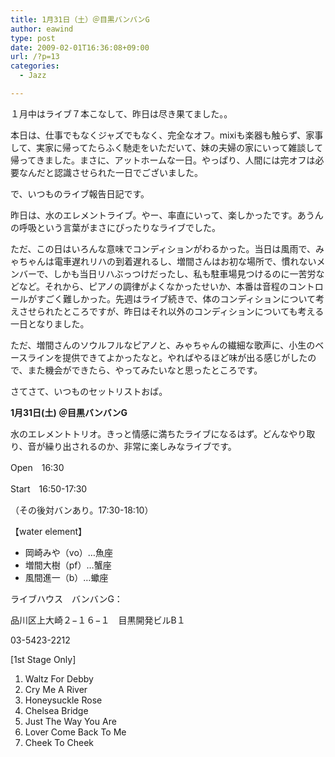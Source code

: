 ```yaml
---
title: 1月31日（土）＠目黒バンバンG
author: eawind
type: post
date: 2009-02-01T16:36:08+09:00
url: /?p=13
categories:
  - Jazz

---
```

１月中はライブ７本こなして、昨日は尽き果てました。。

本日は、仕事でもなくジャズでもなく、完全なオフ。mixiも楽器も触らず、家事して、実家に帰ってたらふく馳走をいただいて、妹の夫婦の家にいって雑談して帰ってきました。まさに、アットホームな一日。やっぱり、人間には完オフは必要なんだと認識させられた一日でございました。

で、いつものライブ報告日記です。

昨日は、水のエレメントライブ。やー、率直にいって、楽しかったです。あうんの呼吸という言葉がまさにぴったりなライブでした。

ただ、この日はいろんな意味でコンディションがわるかった。当日は風雨で、みゃちゃんは電車遅れリハの到着遅れるし、増間さんはお初な場所で、慣れないメンバーで、しかも当日リハぶっつけだったし、私も駐車場見つけるのに一苦労などなど。それから、ピアノの調律がよくなかったせいか、本番は音程のコントロールがすごく難しかった。先週はライブ続きで、体のコンディションについて考えさせられたところですが、昨日はそれ以外のコンディションについても考える一日となりました。

ただ、増間さんのソウルフルなピアノと、みゃちゃんの繊細な歌声に、小生のベースラインを提供できてよかったなと。やればやるほど味が出る感じがしたので、また機会ができたら、やってみたいなと思ったところです。

さてさて、いつものセットリストおば。

**1月31日(土) ＠目黒バンバンG**

水のエレメントトリオ。きっと情感に満ちたライブになるはず。どんなやり取り、音が繰り出されるのか、非常に楽しみなライブです。

Open　16:30

Start　16:50-17:30

（その後対バンあり。17:30-18:10）

【water element】

- 岡崎みや（vo）…魚座
- 増間大樹（pf）…蟹座
- 風間進一（b）…蠍座

ライブハウス　バンバンG：

品川区上大崎２−１６−１　目黒開発ビルB１

03-5423-2212

[1st Stage Only]

1. Waltz For Debby
2. Cry Me A River
3. Honeysuckle Rose
4. Chelsea Bridge
5. Just The Way You Are
6. Lover Come Back To Me
7. Cheek To Cheek
